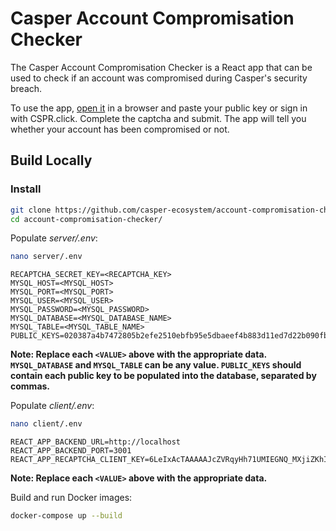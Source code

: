 # Casper Account Compromisation Checker

The Casper Account Compromisation Checker is a React app that can be used to check if an account was compromised during Casper's security breach.

To use the app, [open it]() in a browser and paste your public key or sign in with CSPR.click. Complete the captcha and submit. The app will tell you whether your account has been compromised or not.

## Build Locally

### Install

```bash
git clone https://github.com/casper-ecosystem/account-compromisation-checker.git
cd account-compromisation-checker/
```

Populate _server/.env_:

```bash
nano server/.env
```

```
RECAPTCHA_SECRET_KEY=<RECAPTCHA_KEY>
MYSQL_HOST=<MYSQL_HOST>
MYSQL_PORT=<MYSQL_PORT>
MYSQL_USER=<MYSQL_USER>
MYSQL_PASSWORD=<MYSQL_PASSWORD>
MYSQL_DATABASE=<MYSQL_DATABASE_NAME>
MYSQL_TABLE=<MYSQL_TABLE_NAME>
PUBLIC_KEYS=020387a4b7472805b2efe2510ebfb95e5dbaeef4b883d11ed7d22b090fb4455bad91,0172ca9275d3592ac7402b861879c94aea699db409940945de9d619a734c90d79d,01f24c679f4e3b2201a359c4233d6902e1e565a4a09a6ca36f9a8749f5e88fbbcf
```

**Note: Replace each `<VALUE>` above with the appropriate data. `MYSQL_DATABASE` and `MYSQL_TABLE` can be any value. `PUBLIC_KEYS` should contain each public key to be populated into the database, separated by commas.**

Populate _client/.env_:

```bash
nano client/.env
```

```
REACT_APP_BACKEND_URL=http://localhost
REACT_APP_BACKEND_PORT=3001
REACT_APP_RECAPTCHA_CLIENT_KEY=6LeIxAcTAAAAAJcZVRqyHh71UMIEGNQ_MXjiZKhI
```

**Note: Replace each `<VALUE>` above with the appropriate data.**

Build and run Docker images:

```bash
docker-compose up --build
```
